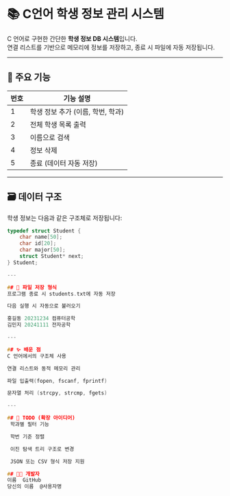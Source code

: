 # 📚 C언어 학생 정보 관리 시스템

C 언어로 구현한 간단한 **학생 정보 DB 시스템**입니다.  
연결 리스트를 기반으로 메모리에 정보를 저장하고, 종료 시 파일에 자동 저장됩니다.

---

## 📌 주요 기능

| 번호 | 기능 설명 |
|------|------------|
| 1 | 학생 정보 추가 (이름, 학번, 학과) |
| 2 | 전체 학생 목록 출력 |
| 3 | 이름으로 검색 |
| 4 | 정보 삭제 |
| 5 | 종료 (데이터 자동 저장) |

---

## 🗃️ 데이터 구조

학생 정보는 다음과 같은 구조체로 저장됩니다:

```c
typedef struct Student {
    char name[50];
    char id[20];
    char major[50];
    struct Student* next;
} Student;

---

## 📁 파일 저장 형식
프로그램 종료 시 students.txt에 자동 저장

다음 실행 시 자동으로 불러오기

홍길동 20231234 컴퓨터공학
김민지 20241111 전자공학

---

## ✨ 배운 점
C 언어에서의 구조체 사용

연결 리스트와 동적 메모리 관리

파일 입출력(fopen, fscanf, fprintf)

문자열 처리 (strcpy, strcmp, fgets)

---

## 📌 TODO (확장 아이디어)
 학과별 필터 기능

 학번 기준 정렬

 이진 탐색 트리 구조로 변경

 JSON 또는 CSV 형식 저장 지원

## 🧑‍💻 개발자
이름	GitHub
당신의 이름	@사용자명


